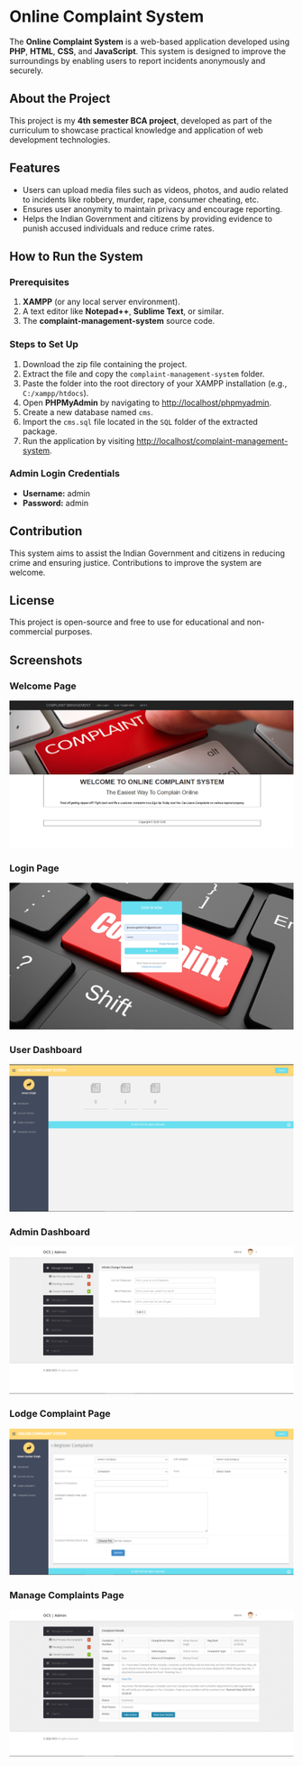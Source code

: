 # Online Complaint System

The **Online Complaint System** is a web-based application developed using **PHP**, **HTML**, **CSS**, and **JavaScript**. This system is designed to improve the surroundings by enabling users to report incidents anonymously and securely.


## About the Project

This project is my **4th semester BCA project**, developed as part of the curriculum to showcase practical knowledge and application of web development technologies.


## Features

- Users can upload media files such as videos, photos, and audio related to incidents like robbery, murder, rape, consumer cheating, etc.
- Ensures user anonymity to maintain privacy and encourage reporting.
- Helps the Indian Government and citizens by providing evidence to punish accused individuals and reduce crime rates.

## How to Run the System

### Prerequisites

1. **XAMPP** (or any local server environment).
2. A text editor like **Notepad++**, **Sublime Text**, or similar.
3. The **complaint-management-system** source code.

### Steps to Set Up

1. Download the zip file containing the project.
2. Extract the file and copy the `complaint-management-system` folder.
3. Paste the folder into the root directory of your XAMPP installation (e.g., `C:/xampp/htdocs`).
4. Open **PHPMyAdmin** by navigating to [http://localhost/phpmyadmin](http://localhost/phpmyadmin).
5. Create a new database named `cms`.
6. Import the `cms.sql` file located in the `SQL` folder of the extracted package.
7. Run the application by visiting [http://localhost/complaint-management-system](http://localhost/complaint-management-system).

### Admin Login Credentials

- **Username:** admin  
- **Password:** admin  

## Contribution

This system aims to assist the Indian Government and citizens in reducing crime and ensuring justice. Contributions to improve the system are welcome.

## License

This project is open-source and free to use for educational and non-commercial purposes.

## Screenshots

### Welcome Page
![Home Page](screenshots/home.png)

### Login Page
![Login Page](screenshots/login.png)

### User Dashboard
![User Dashboard](screenshots/user-dashboard.png)

### Admin Dashboard
![Admin Dashboard](screenshots/admin-dashboard.png)

### Lodge Complaint Page
![Lodge Complaint Page](screenshots/lodge-complaint.png)

### Manage Complaints Page
![Manage Complaints Page](screenshots/manage-complaint.png)
